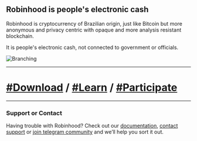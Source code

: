 ## Robinhood is people's electronic cash

Robinhood is cryptocurrency of Brazilian origin, just like Bitcoin but more anonymous and privacy centric with opaque and more analysis resistant blockchain.

It is people's electronic cash, not connected to government or officials.

![Branching](http://getrobinhood.tk/images/Coat_of_arms_of_Nottinghamshire_County_Council_Small.png)


* * *

# [#Download](https://jekyllrb.com/) / [#Learn](https://jekyllrb.com/) / [#Participate](https://jekyllrb.com/)

* * *


### Support or Contact

Having trouble with Robinhood? Check out our [documentation](https://github.com/5mooth0perator/robinhoodwallet/wiki), [contact support](https://github.com/5mooth0perator/robinhoodwallet/issues) or [join telegram community](https://t.me/joinchat/DqnU2RIxEDlVlxLdLFrn7g) and we’ll help you sort it out.

